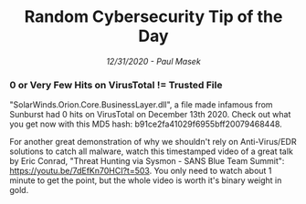 <div align="center"><h1>Random Cybersecurity Tip of the Day</h1></div>
<div align="center"> <i>12/31/2020 - Paul Masek</i> </div>

### 0 or Very Few Hits on VirusTotal != Trusted File

"SolarWinds.Orion.Core.BusinessLayer.dll", a file made infamous from Sunburst had 0 hits on VirusTotal on December 13th 2020. Check out what you get now with this MD5 hash: b91ce2fa41029f6955bff20079468448.

For another great demonstration of why we shouldn't rely on Anti-Virus/EDR solutions to catch all malware, watch this timestamped video of a great talk by Eric Conrad, "Threat Hunting via Sysmon - SANS Blue Team Summit": <https://youtu.be/7dEfKn70HCI?t=503>. You only need to watch about 1 minute to get the point, but the whole video is worth it's binary weight in gold.
